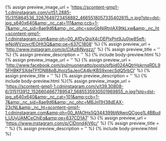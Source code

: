 {% assign preview_image_url = 'https://scontent-gmp1-1.cdninstagram.com/v/t51.2885-15/315864536_3267649723458882_4665518057335402615_n.jpg?stp=dst-jpg_s640x640&amp;_nc_cat=111&amp;ccb=1-7&amp;_nc_sid=8ae9d6&amp;_nc_ohc=sqvGbNjRtnIAX9tkLxw&amp;_nc_ht=scontent-gmp1-1.cdninstagram.com&amp;oh=00_AfDvQiqX4cDEPlxPnt9Ju0jw85eft-wNoWVzovcfEOHt3Q&amp;oe=637C1808' %}
{% assign preview_url = 'http://www.instagram.com/p/ClAz8iNvgzz/' %}
{% assign preview_title = '' %}
{% assign preview_description = '' %}
{% include body-preview.html %}{% assign preview_image_url = '' %}
{% assign preview_url = 'http://www.facebook.com/pulmuonenatto/posts/pfbid024AQtrHskrnqRDL95FHBKFSXdeTFfDN88pBJhoiz5aJeoCA4krKBS9xnecSdQ5rbCl' %}
{% assign preview_title = '' %}
{% assign preview_description = '' %}
{% include body-preview.html %}{% assign preview_image_url = 'https://scontent-gmp1-1.cdninstagram.com/v/t39.30808-6/315113912_1526604667789547_5685535930501969855_n.jpg?stp=dst-jpg_s640x640&amp;_nc_cat=101&amp;ccb=1-7&amp;_nc_sid=8ae9d6&amp;_nc_ohc=MBJn11H38dEAX-23cNL&amp;_nc_ht=scontent-gmp1-1.cdninstagram.com&amp;oh=00_AfAOHs5Q344399bWAwoQCgog1L4BBudt_UUyUAMCeChjEg&amp;oe=637CD1A7' %}
{% assign preview_url = 'https://www.instagram.com/p/ClDnnd4jV6c/' %}
{% assign preview_title = '' %}
{% assign preview_description = '' %}
{% include body-preview.html %}
